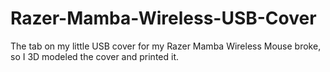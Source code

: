 # Razer-Mamba-Wireless-USB-Cover
The tab on my little USB cover for my Razer Mamba Wireless Mouse broke, so I 3D modeled the cover and printed it. 
